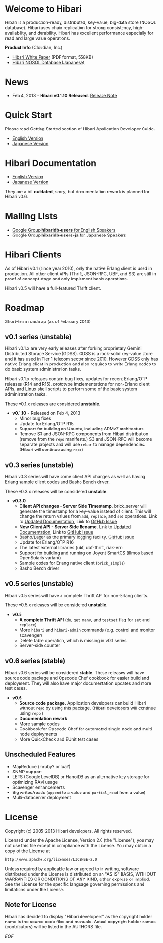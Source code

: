 # Welcome to Hibari

Hibari is a production-ready, distributed, key-value, big-data
store (NOSQL database).  Hibari uses chain replication for strong
consistency, high-availability, and durability. Hibari has excellent
performance especially for read and large value operations.

**Product Info** (Cloudian, Inc.)

- [Hibari White Paper](http://www.cloudian.com/cloud-storage-products/white-papers/2011-08-Hibari-Whitepaper.pdf) (PDF format, 558KB)
- [Hibari NOSQL Database (Japanese)](http://www.cloudian.jp/technologies/hibari-nosql-database.html)


# News

- Feb 4, 2013 - **Hibari v0.1.10 Released**. [Release Note](https://github.com/hibari/hibari/blob/master/relnotes/v0.1.10.txt)


# Quick Start

Please read Getting Started section of Hibari Application Developer Guide.

- [English Version](http://hibari.github.com/hibari-doc/hibari-app-developer-guide.en.html#getting-started)
- [Japanese Version](http://hibari.github.com/hibari-doc/hibari-app-developer-guide.ja.html#getting-started)


# Hibari Documentation

- [English Version](http://hibari.github.com/hibari-doc/)
- [Japanese Version](http://hibari.github.com/hibari-doc/)

They are a bit **outdated**, sorry, but documentation rework is
planned for Hibari v0.6.


# Mailing Lists

- [Google Group **hibaridb-users** for English Speakers](http://groups.google.com/forum/#!forum/hibaridb-users)
- [Google Group **hibaridb-users-ja** for Japanese Speakers](http://groups.google.com/forum/#!forum/hibaridb-users-ja)

# Hibari Clients

As of Hibari v0.1 (since year 2010), only the native Erlang client is
used in production. All other client APIs (Thrift, JSON-RPC, UBF, and
S3) are still in proof of concept stage and only implement basic
operations.

Hibari v0.5 will have a full-featured Thrift client.


# Roadmap

Short-term roadmap (as of February 2013)

## v0.1 series (unstable)

Hibari v0.1.x are very early releases after forking proprietary Gemini
Distributed Storage Service (GDSS). GDSS is a rock-solid key-value
store and it has used in Tier 1 telecom sector since 2010. However
GDSS only has native Erlang client in production and also requires to
write Erlang codes to do basic system administration tasks.

Hibari v0.1.x releases contain bug fixes, updates for recent
Erlang/OTP releases (R14 and R15), prototype implementations for
non-Erlang client APIs, and Linux shell scripts to perform some of the
basic system administration tasks.

These v0.1.x releases are considered **unstable**.

- **v0.1.10** - Released on Feb 4, 2013
  * Minor bug fixes
  * Update for Erlang/OTP R15
  * Support for building on Ubuntu, including ARMv7 architecture
  * Remove S3 and JSON-RPC components from Hibari distribution (remove
    from the `repo` manifests.)  S3 and JSON-RPC will become separate
    projects and will use `rebar` to manage dependencies. (Hibari will
    continue using `repo`)


## v0.3 series (unstable)

Hibari v0.3 series will have some client API changes as well as having
Erlang sample client codes and Basho Bench driver.

These v0.3.x releases will be considered **unstable**.

- **v0.3.0**
  * **Client API changes - Server Side Timestamp**. brick_server will
    generate the timestamp for a key-value instead of client. This
    will change the return values from `add`, `replace`, and `set`
    operations.
    Link to [Updated Documentation](https://github.com/hibari/hibari-doc/blob/norton-server-rename/src/hibari/hibari-app-developer-guide.en.txt#L1424),
    Link to [GitHub Issue](https://github.com/hibari/gdss-client/issues/2)
  * **New Client API - Server Side Rename**.
    Link to [Updated Documentation](https://github.com/hibari/hibari-doc/blob/norton-server-rename/src/hibari/hibari-app-developer-guide.en.txt#L1876),
    Link to [GitHub Issue](https://github.com/hibari/gdss-brick/issues/2)
  * [Basho/Lager](https://github.com/basho/lager) as the primary logging facility. [GitHub Issue](https://github.com/hibari/hibari/issues/19)
  * Update for Erlang/OTP R16
  * The latest external libraries (ubf, ubf-thrift, riak-err)
  * Support for building and running on Joyent SmartOS (illmos based
    OpenSolaris variant)
  * Sample codes for Erlang native client (`brick_simple`)
  * Basho Bench driver


## v0.5 series (unstable)

Hibari v0.5 series will have a complete Thrift API for non-Erlang
clients.

These v0.5.x releases will be considered **unstable**.

- **v0.5**
  * **A complete Thrift API** (`do`, `get_many`, and `testset` flag
    for `set` and `replace`)
  * More `hibari` and `hibari-admin` commands (e.g. control and
    monitor scavenger)
  * Delete table operation, which is missing in v0.1 series
  * Server-side counter


## v0.6 series (stable)

Hibari v0.6 series will be considered **stable**. These releases will
have source code package and Opscode Chef cookbook for easier build
and deployment. They will also have major documentation updates and
more test cases.

- **v0.6**
  * **Source code package.** Application developers can build Hibari
    without `repo` by using this package. (Hibari developers will
    continue using `repo`.)
  * **Documentation rework**
  * More sample codes
  * Cookbook for Opscode Chef for automated single-node and multi-node
    deployments
  * More QuickCheck and EUnit test cases


## Unscheduled Features

- MapReduce (mruby? or lua?)
- SNMP support
- LETS (Google LevelDB) or HanoiDB as an alternative key storage for
  optimizing RAM usage
- Scavenger enhancements
- Big writes/reads (`append` to a value and `partial_read` from a value)
- Multi-datacenter deployment


# License

Copyright (c) 2005-2013 Hibari developers.  All rights reserved.

Licensed under the Apache License, Version 2.0 (the "License");
you may not use this file except in compliance with the License.
You may obtain a copy of the License at

    http://www.apache.org/licenses/LICENSE-2.0

Unless required by applicable law or agreed to in writing, software
distributed under the License is distributed on an "AS IS" BASIS,
WITHOUT WARRANTIES OR CONDITIONS OF ANY KIND, either express or implied.
See the License for the specific language governing permissions and
limitations under the License.


## Note for License

Hibari has decided to display "Hibari developers" as the copyright
holder name in the source code files and manuals. Actual copyright
holder names (contributors) will be listed in the AUTHORS file.


_EOF_
